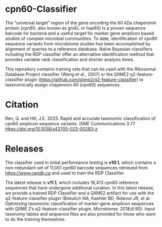 # cpn60-Classifier

The “universal target” region of the gene encoding the 60 kDa chaperonin protein (cpn60, also known as groEL or hsp60) is a proven sequence barcode for bacteria and a useful target for marker gene amplicon based studies of complex microbial communities. To date, identification of cpn60 sequence variants from microbiome studies has been accomplished by alignment of queries to a reference database. Naïve Bayesian classifiers including the RDP classifier offer an alternative identification method that provides variable rank classification and shorter analysis times. 

This repository contains training sets that can be used with the Ribosomal Database Project classifier (Wang et al., 2007) or the QIIME2 q2-feature-classifier plugin (https://github.com/qiime2/q2-feature-classifier) to taxonomically assign chaperonin 60 (cpn60) sequences. 

# Citation

Ren, Q. and Hill, J.E. 2023. Rapid and accurate taxonomic classification of cpn60 amplicon sequence variants. ISME Communications 3:77 https://doi.org/10.1038/s43705-023-00283-z

# Releases
The classifier used in initial performance testing is **v10.1**, which contains a non-redundant set of 11,001 cpn60 barcode sequences retrieved from https://www.cpndb.ca and used to train the RDP Classifier.

The latest release is **v11.1**, which includes 16,413 cpn60 reference sequences that have undergone additional curation. In this latest release, we provide a trained RDP Classifier and a QIIME2 artifact for use with the q2-feature-classifier plugin (Bokulich NA, Kaehler BD, Rideout JR, et al. Optimizing taxonomic classification of marker-gene amplicon sequences with QIIME 2’s q2-feature-classifier plugin. Microbiome. 2018;6:90). Input taxonomy tables and sequence files are also provided for those who want to do the training themselves.
